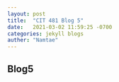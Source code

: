 ```yaml
---
layout: post
title:  "CIT 481 Blog 5"
date:   2021-03-02 11:59:25 -0700
categories: jekyll blogs
auther: "Namtae"
---
```


<h2>Blog5</h2>




